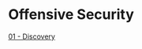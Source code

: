 <!-- TITLE: Home -->
<!-- SUBTITLE: A quick summary of Home -->

# Offensive Security
[01 - Discovery](01-discovery/discovery)